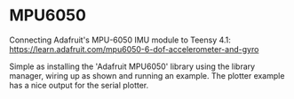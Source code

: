 # MPU6050

Connecting Adafruit's MPU-6050 IMU module to Teensy 4.1: https://learn.adafruit.com/mpu6050-6-dof-accelerometer-and-gyro

Simple as installing the 'Adafruit MPU6050' library using the library manager, wiring up as shown and running an example. The plotter example has a nice output for the serial plotter. 
